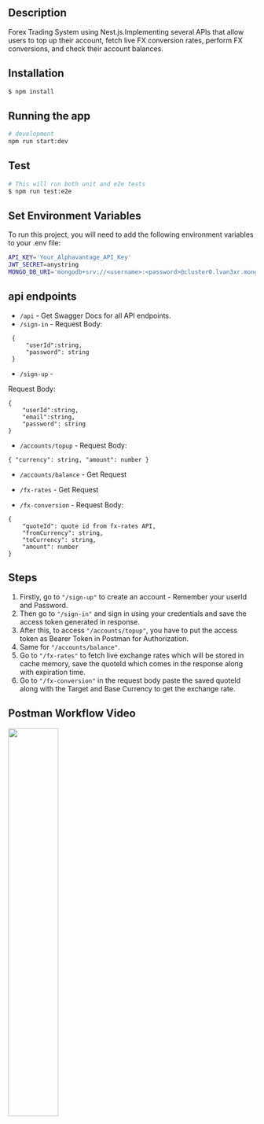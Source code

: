 
## Description

 Forex Trading System using Nest.js.Implementing several APIs that allow users to top up their account, fetch live FX conversion rates, perform FX conversions, and check their account balances.

## Installation

```bash
$ npm install
```

## Running the app

```bash
# development
npm run start:dev
```

## Test

```bash
# This will run both unit and e2e tests
$ npm run test:e2e
```

## Set Environment Variables

To run this project, you will need to add the following environment variables to your .env file:

```bash
API_KEY='Your_Alphavantage_API_Key'
JWT_SECRET=anystring
MONGO_DB_URI='mongodb+srv://<username>:<password>@cluster0.lvan3xr.mongodb.net/?retryWrites=true&w=majority&appName=Cluster0'
```

## api endpoints

- `/api` - Get Swagger Docs for all API endpoints.
- `/sign-in` - 
Request Body:
```
 { 
     "userId":string, 
     "password": string 
 }
 ```

- `/sign-up` - 

Request Body:
```
{ 
    "userId":string, 
    "email":string, 
    "password": string 
}
```
- `/accounts/topup` - 
Request Body:
```
{ "currency": string, "amount": number }
```
- `/accounts/balance` - Get Request

- `/fx-rates` - Get Request

- `/fx-conversion` - 
Request Body:
```
{ 
    "quoteId": quote id from fx-rates API, 
    "fromCurrency": string, 
    "toCurrency": string, 
    "amount": number 
}
```


## Steps
1. Firstly, go to `"/sign-up"` to create an account - Remember your userId and Password.
2. Then go to `"/sign-in"` and sign in using your credentials and save the access token generated in response.
3. After this, to access `"/accounts/topup"`, you have to put the access token as Bearer Token in Postman for Authorization.
4. Same for `"/accounts/balance"`.
5. Go to `"/fx-rates"` to fetch live exchange rates which will be stored in cache memory, save the quoteId which comes in the response along with expiration time.
6. Go to `"/fx-conversion"` in the request body paste the saved quoteId along with the Target and Base Currency to get the exchange rate.

## Postman Workflow Video

[<img src="https://i9.ytimg.com/vi_webp/OOeI6PDjuIY/mq3.webp?sqp=CNSF9LAG-oaymwEmCMACELQB8quKqQMa8AEB-AH-CYACqAWKAgwIABABGEwgWihlMA8=&rs=AOn4CLBJj5eMD7IC2bARYZydbNY2YfHK-w" width="45%">](https://youtu.be/OOeI6PDjuIY "Postman Workflow")





